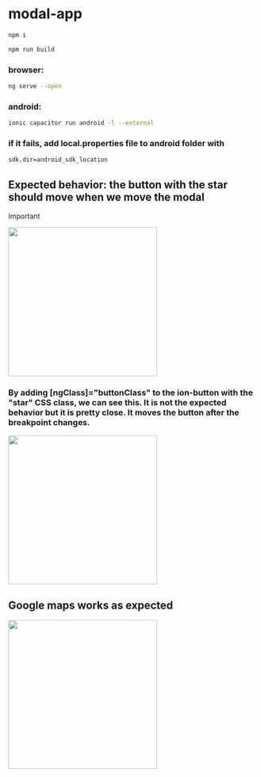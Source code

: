 # modal-app

```bash
npm i
```
```bash
npm run build
```
### browser: 
```bash
ng serve --open
```
### android: 
```bash
ionic capacitor run android -l --external
```
### if it fails, add local.properties file to android folder with 
```bash 
sdk.dir=android_sdk_location
```


## Expected behavior: the button with the star should move when we move the modal
> [!IMPORTANT]
> <img src="https://github.com/franco-ignacio-cifuentes/modal-app/assets/51925738/ff9cc8f9-b2e8-4a02-9fca-c3430a4c6dc2" width="300px">

### By adding [ngClass]="buttonClass" to the ion-button with the "star" CSS class, we can see this. It is not the expected behavior but it is pretty close. It moves the button after the breakpoint changes.
<img src="https://github.com/franco-ignacio-cifuentes/modal-app/assets/51925738/a41cbacd-c7f2-42e9-9244-4071818540b4" width="300px">

## Google maps works as expected

<img src="https://github.com/franco-ignacio-cifuentes/modal-app/assets/51925738/cabe7e04-c79e-4325-8762-7087366dbdba" width="300px">

